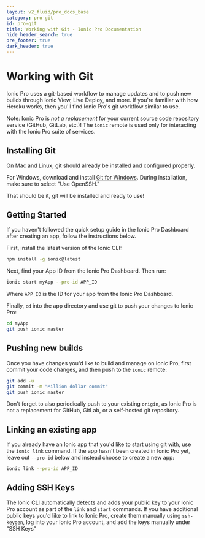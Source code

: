 ```yaml
---
layout: v2_fluid/pro_docs_base
category: pro-git
id: pro-git
title: Working with Git - Ionic Pro Documentation
hide_header_search: true
pre_footer: true
dark_header: true
---
```


# Working with Git

Ionic Pro uses a git-based workflow to manage updates and to push new builds through Ionic View, Live Deploy, and more. If you're familiar with how Heroku works, then you'll find Ionic Pro's git workflow similar to use.

Note: Ionic Pro is *not a replacement* for your current source code repository service (GitHub, GitLab, etc.)! The `ionic` remote is used only for interacting with the Ionic Pro suite of services.

## Installing Git

On Mac and Linux, git should already be installed and configured properly.

For Windows, download and install [Git for Windows](https://git-scm.com/download/win). During installation, make sure to select "Use OpenSSH."

That should be it, git will be installed and ready to use!

## Getting Started

If you haven't followed the quick setup guide in the Ionic Pro Dashboard after creating an app, follow the instructions below.

First, install the latest version of the Ionic CLI:

```bash
npm install -g ionic@latest
```

Next, find your App ID from the Ionic Pro Dashboard. Then run:

```bash
ionic start myApp --pro-id APP_ID
```

Where `APP_ID` is the ID for your app from the Ionic Pro Dashboard.

Finally, `cd` into the app directory and use git to push your changes to Ionic Pro:

```bash
cd myApp
git push ionic master
```

## Pushing new builds

Once you have changes you'd like to build and manage on Ionic Pro, first commit your code changes, and then push to the `ionic` remote:

```bash
git add -u
git commit -m "Million dollar commit"
git push ionic master
```

Don't forget to also periodically push to your existing `origin`, as Ionic Pro is not a replacement for GitHub, GitLab, or a self-hosted git repository.

## Linking an existing app

If you already have an Ionic app that you'd like to start using git with, use the `ionic link` command. If the app hasn't been created in Ionic Pro yet, leave out `--pro-id` below and instead choose to create a new app:

```bash
ionic link --pro-id APP_ID
```

## Adding SSH Keys

The Ionic CLI automatically detects and adds your public key to your Ionic Pro account as part of the `link` and `start` commands. If you have additional public keys you'd like to link to Ionic Pro, create them manually using `ssh-keygen`, log into your Ionic Pro account, and add the keys manually under "SSH Keys"
